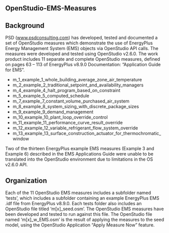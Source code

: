## OpenStudio-EMS-Measures

## Background

PSD (www.psdconsulting.com) has developed, tested and documented a set of OpenStudio measures which demonstrate the use of EnergyPlus Energy Management System (EMS) objects via OpenStudio API calls. The measures were developed and tested using OpenStudio v2.6.0. 
The work product includes 11 separate and complete OpenStudio measures, defined on pages 63 – 113 of EnergyPlus v8.9.0 Documentation: “Application Guide for EMS”.
*	m_1_example_1_whole_building_average_zone_air_temperature
*	m_2_example_2_traditional_setpoint_and_availability_managers
*	m_4_example_4_halt_program_based_on_constraint
*	m_5_example_5_computed_schedule
*	m_7_example_7_constant_volume_purchased_air_system
*	m_8_example_8_system_sizing_with_discrete_package_sizes
*	m_9_example_9_demand_management
*	m_10_example_10_plant_loop_override_control
*	m_11_example_11_performance_curve_result_override
*	m_12_example_12_variable_refrigerant_flow_system_override
*	m_13_example_13_surface_construction_actuator_for_thermochromatic_window

Two of the thirteen EnergyPlus example EMS measures (Example 3 and Example 6) described in the EMS Applications Guide were unable to be translated into the OpenStudio environment due to limitations in the OS v2.6.0 API.

## Organization

Each of the 11 OpenStudio EMS measures includes a subfolder named ‘tests’, which includes a subfolder containing an example EnergyPlus EMS .idf file from EnergyPlus v8.9.0. Each tests folder also includes an OpenStudio file titled ‘m[x]_seed.osm’. The OpenStudio EMS measures have been developed and tested to run against this file. The OpenStudio file named ‘m[x]_w_EMS.osm’ is the result of applying the measures to the seed model, using the OpenStudio Application “Apply Measure Now” feature.  
